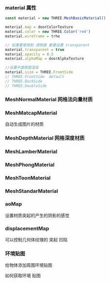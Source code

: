 ### material 属性

```js
const material = new THREE.MeshBasicMaterial()

meterial.map = doorColorTexture
material.color = new THREE.Color('red')
material.wireframe = trhe

// 如果要使用到 透明度 都要设置 transparent
material.transparent = true
material.opacity = 0.5
material.alphaMap = doorAlphaTexture

//设置平面那面渲染
material.size = THREE.FrontSide
// THREE.FrontSide  default
// THREE.BackSide
// THREE.DoubleSide

```



### MeshNormalMaterial 网格法向量材质



### MeshMatcapMaterial

自动生成图片的材质

### MeshDepthMaterial 网格深度材质



### MeshLamberMaterial



### MeshPhongMaterial



### MeshToonMaterial



### MeshStandarMaterial



### aoMap

设置材质突起的产生的阴影的感觉



### displacementMap

可以控制几何体纹理的 突起 凹陷





### 环境贴图

给物体添加周围环境贴图



如何获取环境 贴图

